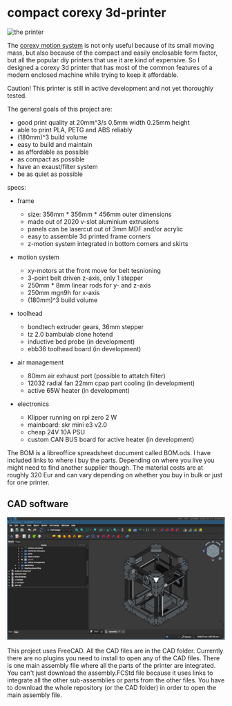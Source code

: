 # compact corexy 3d-printer

![the printer](images/real-front.png)

The [corexy motion system](https://corexy.com/) is not only useful because of its small
moving mass, but also because of the compact and easily enclosable form factor,
but all the popular diy printers that use it are kind of expensive.
So I designed a corexy 3d printer that has most of the common features of a modern enclosed
machine while trying to keep it affordable.

Caution! This printer is still in active development and not yet thoroughly tested.

The general goals of this project are:
- good print quality at 20mm^3/s 0.5mm width 0.25mm height
- able to print PLA, PETG and ABS reliably
- (180mm)^3 build volume
- easy to build and maintain
- as affordable as possible
- as compact as possible
- have an exaust/filter system
- be as quiet as possible

specs:
- frame
    - size: 356mm * 356mm * 456mm outer dimensions
    - made out of 2020 v-slot aluminium extrusions
    - panels can be lasercut out of 3mm MDF and/or acrylic
    - easy to assemble 3d printed frame corners
    - z-motion system integrated in bottom corners and skirts

- motion system
    - xy-motors at the front move for belt tesnioning
    - 3-point belt driven z-axis, only 1 stepper
    - 250mm * 8mm linear rods for y- and z-axis
    - 250mm mgn9h for x-axis
    - (180mm)^3 build volume

- toolhead
    - bondtech extruder gears, 36mm stepper
    - tz 2.0 bambulab clone hotend
    - inductive bed probe                                   (in development)
    - ebb36 toolhead board                                  (in development)

- air management
    - 80mm air exhaust port (possible to attatch filter)
    - 12032 radial fan 22mm cpap part cooling               (in development)
    - active 65W heater                                     (in development)

- electronics
    - Klipper running on rpi zero 2 W
    - mainboard: skr mini e3 v2.0
    - cheap 24V 10A PSU
    - custom CAN BUS board for active heater                (in development)

The BOM is a libreoffice spreadsheet document called BOM.ods.
I have included links to where i buy the parts. Depending on where you live you might
need to find another supplier though. The material costs are at roughly 320 Eur and can vary
depending on whether you buy in bulk or just for one printer.

## CAD software

![a cad view of the printer](images/CAD.png)

This project uses FreeCAD. All the CAD files are in the CAD folder.
Currently there are no plugins you need to install to open any of the CAD files.
There is one main assembly file where all the parts of the printer are integrated.
You can't just download the assembly.FCStd file because it uses links to integrate all the other
sub-assemblies or parts from the other files. You have to download the whole repository (or the CAD folder)
in order to open the main assembly file.
